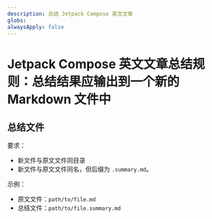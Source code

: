 ```yaml
---
description: 总结 Jetpack Compose 英文文章
globs: 
alwaysApply: false
---
```

# Jetpack Compose 英文文章总结规则：总结结果应输出到一个新的 Markdown 文件中

## 总结文件

要求：

- 新文件与原文文件同目录
- 新文件与原文文件同名，但后缀为 `.summary.md`。

示例：

- 原文文件：`path/to/file.md`
- 总结文件：`path/to/file.summary.md`
